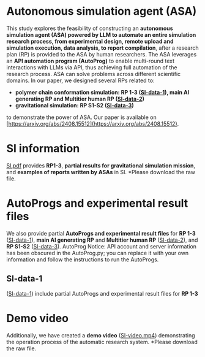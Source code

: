 # Autonomous simulation agent (ASA)
This study explores the feasibility of constructing an **autonomous simulation agent (ASA) powered by LLM to automate an entire simulation research process, from experimental design, remote upload and simulation execution, data analysis, to report compilation**, after a research plan (RP) is provided to the ASA by human researchers. The ASA leverages an **API automation program (AutoProg)** to enable multi-round text interactions with LLMs via API, thus achieving full automation of the research process. ASA can solve problems across different scientific domains. In our paper, we designed several RPs related to:
- **polymer chain conformation simulation: RP 1-3 ([SI-data-1](/SI-data-1)), main AI generating RP and Multitier human RP ([SI-data-2](/SI-data-2))**
- **gravitational simulation: RP S1-S2 ([SI-data-3](/SI-data-3))**

to demonstrate the power of ASA.
Our paper is available on [https://arxiv.org/abs/2408.15512](https://arxiv.org/abs/2408.15512).

# SI information
[SI.pdf](SI.pdf) provides **RP1-3**, **partial results for gravitational simulation mission**, and **examples of reports written by ASAs** in SI.
*Please download the raw file.

# AutoProgs and experimental result files
We also provide partial **AutoProgs and experimental result files** for **RP 1-3** ([SI-data-1](/SI-data-1)), **main AI generating RP** and **Multitier human RP** ([SI-data-2](/SI-data-2)), and **RP S1-S2** ([SI-data-3](/SI-data-3)).
AutoProg Notice: API account and server information has been obscured in the AutoProg.py; you can replace it with your own information and follow the instructions to run the AutoProgs.
## SI-data-1
([SI-data-1](/SI-data-1)) include partial AutoProgs and experimental result files for **RP 1-3**

# Demo video
Additionally, we have created a **demo video** ([SI-video.mp4](SI-video.mp4)) demonstrating the operation process of the automatic research system.
*Please download the raw file.
